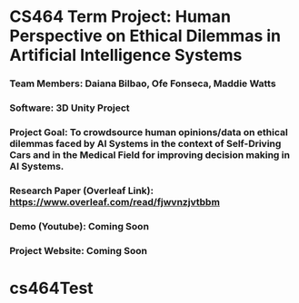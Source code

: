 # CS464 Term Project: Human Perspective on Ethical Dilemmas in Artificial Intelligence Systems
### Team Members: Daiana Bilbao, Ofe Fonseca, Maddie Watts
### Software: 3D Unity Project
### Project Goal: To crowdsource human opinions/data on ethical dilemmas faced by AI Systems in the context of Self-Driving Cars and in the Medical Field for improving decision making in AI Systems.
### Research Paper (Overleaf Link): https://www.overleaf.com/read/fjwvnzjvtbbm
### Demo (Youtube): Coming Soon
### Project Website: Coming Soon
# cs464Test
